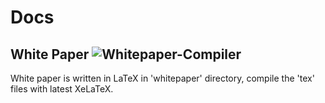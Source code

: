 # Docs

## White Paper ![Whitepaper-Compiler](https://github.com/sil-finance/Docs/workflows/Whitepaper-Compiler/badge.svg?branch=whitepaper%2Fv2)
White paper is written in LaTeX in 'whitepaper' directory, compile the 'tex' files with latest XeLaTeX.
